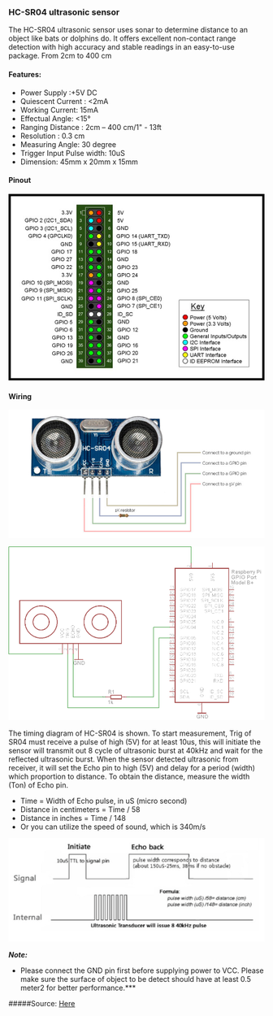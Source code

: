 ### HC-SR04 ultrasonic sensor

The HC-SR04 ultrasonic sensor uses sonar to determine distance to an object like bats or dolphins do. It offers excellent non-contact range detection with high accuracy and stable readings in an easy-to-use package. From 2cm to 400 cm

#### Features:
+ Power Supply :+5V DC
+ Quiescent Current : <2mA
+ Working Current: 15mA
+ Effectual Angle: <15°
+ Ranging Distance : 2cm – 400 cm/1" - 13ft
+ Resolution : 0.3 cm
+ Measuring Angle: 30 degree
+ Trigger Input Pulse width: 10uS
+ Dimension: 45mm x 20mm x 15mm

#### Pinout

![alttex](img/pir2.jpg)

#### Wiring
![alttext](img/sr041.jpg)

![alttext](img/hcsr04.png)

The timing diagram of HC-SR04 is shown. To start measurement, Trig of SR04 must receive a pulse of high (5V) for at least 10us, this will initiate the sensor will transmit out 8 cycle of ultrasonic burst at 40kHz and wait for the reflected ultrasonic burst. When the sensor detected ultrasonic from receiver, it will set the Echo pin to high (5V) and delay for a period (width) which proportion to distance. To obtain the distance, measure the width (Ton) of Echo pin.

+ Time = Width of Echo pulse, in uS (micro second)
+ Distance in centimeters = Time / 58
+ Distance in inches = Time / 148
+ Or you can utilize the speed of sound, which is 340m/s

![alttext](img/sr042.png)

***Note:***
* Please connect the GND pin first before supplying power to VCC.
Please make sure the surface of object to be detect should have at least 0.5 meter2 for better performance.***

#####Source:
[Here](https://docs.google.com/document/d/1Y-yZnNhMYy7rwhAgyL_pfa39RsB-x2qR4vP8saG73rE/edit?pli=1)
